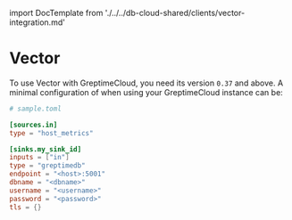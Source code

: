 import DocTemplate from './../../db-cloud-shared/clients/vector-integration.md' 


# Vector

<DocTemplate>

<div id="toml-config">

To use Vector with GreptimeCloud, you need its version `0.37` and above.
A minimal configuration of when using your GreptimeCloud instance can be:

```toml
# sample.toml

[sources.in]
type = "host_metrics"

[sinks.my_sink_id]
inputs = ["in"]
type = "greptimedb"
endpoint = "<host>:5001"
dbname = "<dbname>"
username = "<username>"
password = "<password>"
tls = {}
```

</div>

</DocTemplate>
